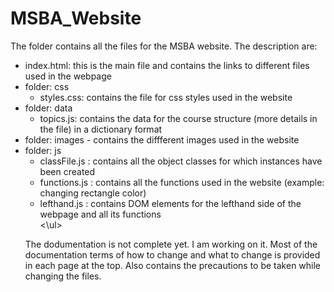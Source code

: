# MSBA_Website
The folder contains all the files for the MSBA website. The description are:<br>
<ul>
  <li> index.html: this is the main file and contains the links to different files used in the webpage </li>
  
  <li> folder: css
   <ul>
     <li> styles.css: contains the file for css styles used in the website </li>
   </ul>
  </li>
  
  
  <li> folder: data
   <ul>
     <li> topics.js: contains the data for the course structure (more details in the file) in a dictionary format</li>
   </ul>
  </li>
     
  <li> folder: images - contains the diffferent images used in the website </li>
  <li> folder: js
   <ul>
     <li> classFile.js : contains all the object classes for which instances have been created </li>
     <li> functions.js : contains all the functions used in the website (example: changing rectangle color)</li>
     <li> lefthand.js : contains DOM elements for the lefthand side of the webpage and all its functions </li>
   <\ul>
  </li>
     
 </ul>
 
The dodumentation is not complete yet. I am working on it. Most of the documentation terms of how to change and what to change is provided in each page at the top. Also contains the precautions to be taken while changing the files.
